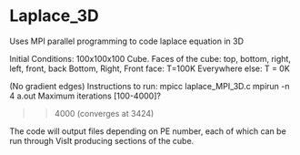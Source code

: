# Laplace_3D
Uses MPI parallel programming to code laplace equation in 3D

Initial Conditions:
100x100x100 Cube.
Faces of the cube: top, bottom, right, left, front, back
Bottom, Right, Front face: T=100K
Everywhere else: T = 0K

(No gradient edges)
Instructions to run:
mpicc laplace_MPI_3D.c
mpirun -n 4 a.out
Maximum iterations [100-4000]?
>>4000 (converges at 3424)

The code will output files depending on PE number, each of which can be run through VisIt
producing sections of the cube.
